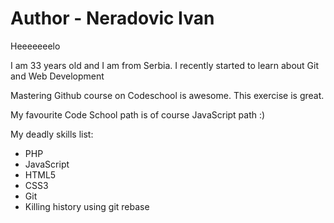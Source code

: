 Author - Neradovic Ivan
==========

Heeeeeeelo

I am 33 years old and I am from Serbia.
I recently started to learn about Git and Web Development

Mastering Github course on Codeschool is awesome.
This exercise is great.

My favourite Code School path is of course JavaScript path :)

My deadly skills list:

* PHP
* JavaScript
* HTML5
* CSS3
* Git
* Killing history using git rebase



